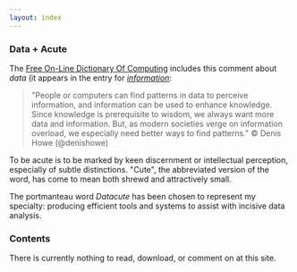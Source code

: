 ```yaml
---
layout: index
---
```

### Data + Acute
The [Free On-Line Dictionary Of Computing](http://foldoc.org/) includes this comment about *data* (it appears in the entry for *[information](http://foldoc.org/information)*:
>"People or computers can find patterns in data to perceive information, and information can be used to enhance knowledge. Since knowledge is prerequisite to wisdom, we always want more data and information. But, as modern societies verge on information overload, we especially need better ways to find patterns." © Denis Howe (@denishowe)

To be acute is to be marked by keen discernment or intellectual perception, especially of subtle distinctions. "Cute", the abbreviated version of the word, has come to mean both shrewd and attractively small.

The portmanteau word *Datacute* has been chosen to represent my specialty: producing efficient tools and systems to assist with incisive data analysis.

### Contents
There is currently nothing to read, download, or comment on at this site.
